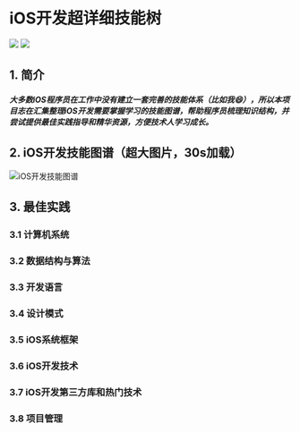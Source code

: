 # iOS开发超详细技能树

![](https://img.shields.io/badge/platform-iOS-brightgreen.svg)
![](https://img.shields.io/badge/coverage-70%25-yellow.svg)

## 1. 简介
##### 大多数iOS程序员在工作中没有建立一套完善的技能体系（比如我😄），所以本项目志在汇集整理iOS开发需要掌握学习的技能图谱，帮助程序员梳理知识结构，并尝试提供最佳实践指导和精华资源，方便技术人学习成长。

## 2. iOS开发技能图谱（超大图片，30s加载）

![iOS开发技能图谱](https://raw.githubusercontent.com/SOHOVideo/iOS-Skill-Map/master/iOS%E5%BC%80%E5%8F%91%E6%8A%80%E6%9C%AF%E8%B7%AF%E7%BA%BF.png)

## 3. 最佳实践
### 3.1 计算机系统
### 3.2 数据结构与算法
### 3.3 开发语言
### 3.4 设计模式
### 3.5 iOS系统框架
### 3.6 iOS开发技术
### 3.7 iOS开发第三方库和热门技术
### 3.8 项目管理